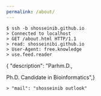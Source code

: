 ```yaml
---
permalink: /about/
---
```


    $ ssh -b shosseinib.github.io
    > Connected to localhost
    > GET /about.html HTTP/1.1
    > read: shosseinibi.github.io
    > User-Agent: free.knowledge
    > use.feed.reader
   {
  "description": "Parhm.D.,

  Ph.D. Candidate in Bioinformatics",}

    > "mail": "shosseinib outlook"


